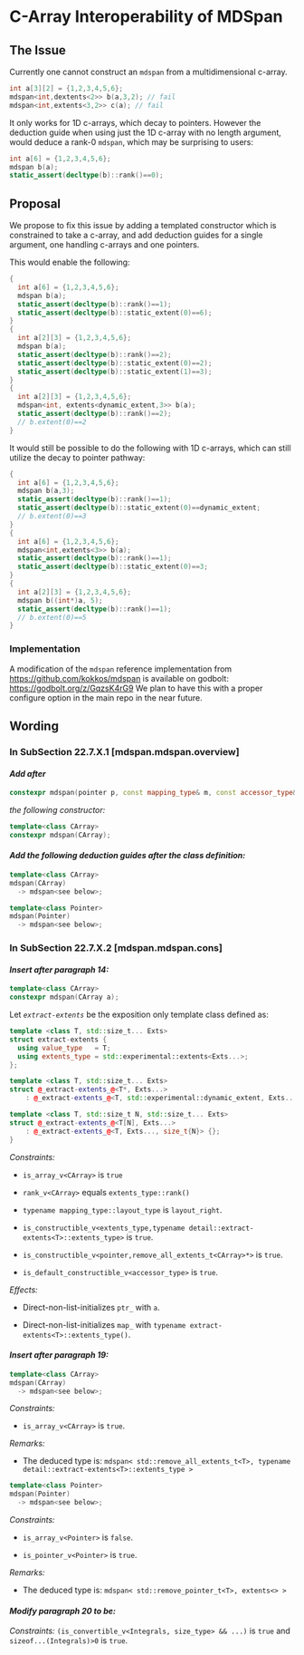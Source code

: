 # C-Array Interoperability of MDSpan

## The Issue

Currently one cannot construct an `mdspan` from a multidimensional c-array.

```c++
int a[3][2] = {1,2,3,4,5,6};
mdspan<int,dextents<2>> b(a,3,2); // fail
mdspan<int,extents<3,2>> c(a); // fail
```

It only works for 1D c-arrays, which decay to pointers.
However the deduction guide when using just the 1D c-array with no length argument,
would deduce a rank-0 `mdspan`, which may be surprising to users:

```c++
int a[6] = {1,2,3,4,5,6};
mdspan b(a);
static_assert(decltype(b)::rank()==0);
```

## Proposal

We propose to fix this issue by adding a templated constructor which is constrained to take a c-array, and add deduction guides for 
a single argument, one handling c-arrays and one pointers.

This would enable the following:

```c++
{
  int a[6] = {1,2,3,4,5,6};
  mdspan b(a);
  static_assert(decltype(b)::rank()==1);
  static_assert(decltype(b)::static_extent(0)==6);
}
{
  int a[2][3] = {1,2,3,4,5,6};
  mdspan b(a);
  static_assert(decltype(b)::rank()==2);
  static_assert(decltype(b)::static_extent(0)==2);
  static_assert(decltype(b)::static_extent(1)==3);
}
{
  int a[2][3] = {1,2,3,4,5,6};
  mdspan<int, extents<dynamic_extent,3>> b(a);
  static_assert(decltype(b)::rank()==2);
  // b.extent(0)==2
}
```

It would still be possible to do the following with 1D c-arrays, which can still utilize the decay to pointer pathway:
```c++
{
  int a[6] = {1,2,3,4,5,6};
  mdspan b(a,3);
  static_assert(decltype(b)::rank()==1);
  static_assert(decltype(b)::static_extent(0)==dynamic_extent;
  // b.extent(0)==3
}
{
  int a[6] = {1,2,3,4,5,6};
  mdspan<int,extents<3>> b(a);
  static_assert(decltype(b)::rank()==1);
  static_assert(decltype(b)::static_extent(0)==3;
}
{
  int a[2][3] = {1,2,3,4,5,6};
  mdspan b((int*)a, 5);
  static_assert(decltype(b)::rank()==1);
  // b.extent(0)==5
}
```

### Implementation

A modification of the `mdspan` reference implementation from https://github.com/kokkos/mdspan is available on godbolt: https://godbolt.org/z/GqzsK4rG9 
We plan to have this with a proper configure option in the main repo in the near future.

## Wording

### In SubSection 22.7.X.1 [mdspan.mdspan.overview]

#### *Add after*

```c++
constexpr mdspan(pointer p, const mapping_type& m, const accessor_type& a);
```

*the following constructor:*

```c++
template<class CArray>
constexpr mdspan(CArray);
```

#### *Add the following deduction guides after the class definition:*

```c++
template<class CArray>
mdspan(CArray)
  -> mdspan<see below>;
```

```c++
template<class Pointer>
mdspan(Pointer)
  -> mdspan<see below>;
```

### In SubSection 22.7.X.2 [mdspan.mdspan.cons]

#### *Insert after paragraph 14:*

```c++
template<class CArray>
constexpr mdspan(CArray a);
```

Let _`extract-extents`_ be the exposition only template class defined as:
```c++
template <class T, std::size_t... Exts>
struct extract-extents {
  using value_type   = T;
  using extents_type = std::experimental::extents<Exts...>;
};

template <class T, std::size_t... Exts>
struct @_extract-extents_@<T*, Exts...>
    : @_extract-extents_@<T, std::experimental::dynamic_extent, Exts...> {};

template <class T, std::size_t N, std::size_t... Exts>
struct @_extract-extents_@<T[N], Exts...>
    : @_extract-extents_@<T, Exts..., size_t{N}> {};
}
```
*Constraints:* 

  * `is_array_v<CArray>` is `true`
 
  * `rank_v<CArray>` equals `extents_type::rank()`

  * `typename mapping_type::layout_type` is `layout_right`.

  * `is_constructible_v<extents_type,typename detail::extract-extents<T>::extents_type>` is `true`.

  * `is_constructible_v<pointer,remove_all_extents_t<CArray>*>` is `true`.

  * `is_default_constructible_v<accessor_type>` is `true`.

*Effects:*

  * Direct-non-list-initializes `ptr_` with `a`.

  * Direct-non-list-initializes `map_` with `typename extract-extents<T>::extents_type()`.


#### *Insert after paragraph 19:*

```c++
template<class CArray>
mdspan(CArray)
  -> mdspan<see below>;
```
*Constraints:*

   * `is_array_v<CArray>` is `true`.

*Remarks:*
   
   * The deduced type is: `mdspan< std::remove_all_extents_t<T>, typename detail::extract-extents<T>::extents_type >`

```c++
template<class Pointer>
mdspan(Pointer)
  -> mdspan<see below>;
```

*Constraints:*

   * `is_array_v<Pointer>` is `false`.
   
   * `is_pointer_v<Pointer>` is `true`.

*Remarks:*
   
   * The deduced type is: `mdspan< std::remove_pointer_t<T>, extents<> >`

#### *Modify paragraph 20 to be:*

*Constraints:* `(is_convertible_v<Integrals, size_type> && ...)` is `true` and `sizeof...(Integrals)>0` is `true`.


